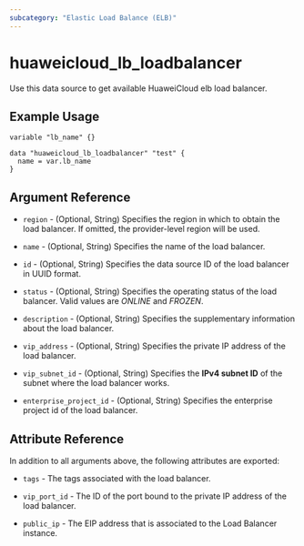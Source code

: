 ```yaml
---
subcategory: "Elastic Load Balance (ELB)"
---
```


# huaweicloud_lb_loadbalancer

Use this data source to get available HuaweiCloud elb load balancer.

## Example Usage

```hcl
variable "lb_name" {}

data "huaweicloud_lb_loadbalancer" "test" {
  name = var.lb_name
}
```

## Argument Reference

* `region` - (Optional, String) Specifies the region in which to obtain the load balancer. If omitted, the
  provider-level region will be used.

* `name` - (Optional, String) Specifies the name of the load balancer.

* `id` - (Optional, String) Specifies the data source ID of the load balancer in UUID format.

* `status` - (Optional, String) Specifies the operating status of the load balancer. Valid values are *ONLINE* and
  *FROZEN*.

* `description` - (Optional, String) Specifies the supplementary information about the load balancer.

* `vip_address` - (Optional, String) Specifies the private IP address of the load balancer.

* `vip_subnet_id` - (Optional, String) Specifies the **IPv4 subnet ID** of the subnet where the load balancer works.

* `enterprise_project_id` - (Optional, String) Specifies the enterprise project id of the load balancer.

## Attribute Reference

In addition to all arguments above, the following attributes are exported:

* `tags` - The tags associated with the load balancer.

* `vip_port_id` - The ID of the port bound to the private IP address of the load balancer.

* `public_ip` - The EIP address that is associated to the Load Balancer instance.

